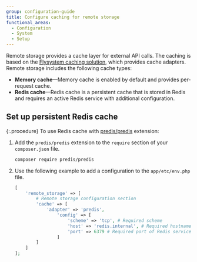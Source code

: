 ```yaml
---
group: configuration-guide
title: Configure caching for remote storage
functional_areas:
  - Configuration
  - System
  - Setup
---
```


Remote storage provides a cache layer for external API calls. The caching is based on the [Flysystem caching solution][flysystem], which provides cache adapters. Remote storage includes the following cache types:

-  **Memory cache**—Memory cache is enabled by default and provides per-request cache.
-  **Redis cache**—Redis cache is a persistent cache that is stored in Redis and requires an active Redis service with additional configuration.

## Set up persistent Redis cache

{:.procedure}
To use Redis cache with [predis/predis][predis] extension:

1. Add the `predis/predis` extension to the `require` section of your `composer.json` file.

   ```bash
   composer require predis/predis
   ```

1. Use the following example to add a configuration to the `app/etc/env.php` file.

   ```php
   [
       'remote_storage' => [
           # Remote storage configuration section
           'cache' => [
               'adapter' => 'predis',
                   'config' => [
                       'scheme' => 'tcp', # Required scheme
                       'host' => 'redis.internal', # Required hostname of Redis service
                       'port' => 6379 # Required port of Redis service
                   ]
           ]
       ]
   ];
   ```

<!-- link definitions -->
[flysystem]: https://flysystem.thephpleague.com/v1/docs/advanced/caching
[predis]: https://github.com/predis/predis
